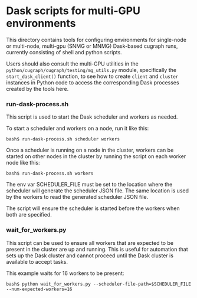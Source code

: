 # Dask scripts for multi-GPU environments

This directory contains tools for configuring environments for single-node or
multi-node, multi-gpu (SNMG or MNMG) Dask-based cugraph runs, currently
consisting of shell and python scripts.

Users should also consult the multi-GPU utilities in the
`python/cugraph/cugraph/testing/mg_utils.py` module, specifically the
`start_dask_client()` function, to see how to create `client` and `cluster`
instances in Python code to access the corresponding Dask processes created by
the tools here.


### run-dask-process.sh

 This script is used to start the Dask scheduler and workers as needed.

 To start a scheduler and workers on a node, run it like this:
 ```
 bash$ run-dask-process.sh scheduler workers
 ```
 Once a scheduler is running on a node in the cluster, workers can be started
 on other nodes in the cluster by running the script on each worker node like
 this:
 ```
 bash$ run-dask-process.sh workers
 ```
 The env var SCHEDULER_FILE must be set to the location where the scheduler
 will generate the scheduler JSON file. The same location is used by the
 workers to read the generated scheduler JSON file.

 The script will ensure the scheduler is started before the workers when both
 are specified.

### wait_for_workers.py

 This script can be used to ensure all workers that are expected to be present
 in the cluster are up and running. This is useful for automation that sets up
 the Dask cluster and cannot proceed until the Dask cluster is available
 to accept tasks.

 This example waits for 16 workers to be present:
 ```
 bash$ python wait_for_workers.py --scheduler-file-path=$SCHEDULER_FILE --num-expected-workers=16
 ```
